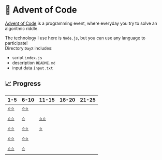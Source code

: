 # 🎄 Advent of Code

[Advent of Code](https://adventofcode.com/) is a programming event, where everyday you try to solve an algoritmic riddle.

The technology I use here is `Node.js`, but you can use any language to participate!\
Directory `DayX` includes: 
* script `index.js` 
* description `README.md`
* input data `input.txt`


## 📈 Progress
| 1-5 | 6-10 | 11-15 | 16-20 | 21-25 |
|---|---|---|---|---|
|[⭐⭐](https://github.com/TheSylwio/advent-of-code/tree/master/src/Day1)|[⭐⭐](https://github.com/TheSylwio/advent-of-code/tree/master/src/Day6)| | | |
|[⭐⭐](https://github.com/TheSylwio/advent-of-code/tree/master/src/Day2)|[⭐](https://github.com/TheSylwio/advent-of-code/tree/master/src/Day7)|[⭐⭐](https://github.com/TheSylwio/advent-of-code/tree/master/src/Day12)| | |
|[⭐⭐](https://github.com/TheSylwio/advent-of-code/tree/master/src/Day3)|[⭐⭐](https://github.com/TheSylwio/advent-of-code/tree/master/src/Day8)|[⭐](https://github.com/TheSylwio/advent-of-code/tree/master/src/Day13)| | |
|[⭐⭐](https://github.com/TheSylwio/advent-of-code/tree/master/src/Day4)|[⭐⭐](https://github.com/TheSylwio/advent-of-code/tree/master/src/Day9)| | | |
|[⭐⭐](https://github.com/TheSylwio/advent-of-code/tree/master/src/Day5)|[⭐](https://github.com/TheSylwio/advent-of-code/tree/master/src/Day10)| | | |
